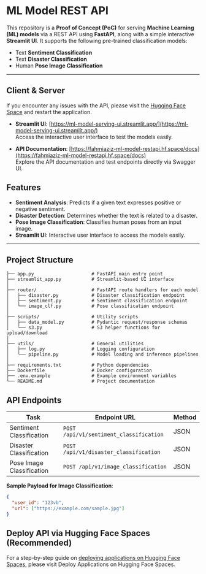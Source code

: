 # ML Model REST API

This repository is a **Proof of Concept (PoC)** for serving **Machine Learning (ML) models** via a REST API using **FastAPI**, along with a simple interactive **Streamlit UI**. It supports the following pre-trained classification models:

- Text **Sentiment Classification**
- Text **Disaster Classification**
- Human **Pose Image Classification**

---
## Client & Server

If you encounter any issues with the API, please visit the [Hugging Face Space](https://huggingface.co/spaces/fahmiaziz/ml-model-restapi) and restart the application.

- **Streamlit UI**: [https://ml-model-serving-ui.streamlit.app/](https://ml-model-serving-ui.streamlit.app/)  
  Access the interactive user interface to test the models easily.

- **API Documentation**: [https://fahmiaziz-ml-model-restapi.hf.space/docs](https://fahmiaziz-ml-model-restapi.hf.space/docs)  
  Explore the API documentation and test endpoints directly via Swagger UI.
## Features

- **Sentiment Analysis**: Predicts if a given text expresses positive or negative sentiment.
- **Disaster Detection**: Determines whether the text is related to a disaster.
- **Pose Image Classification**: Classifies human poses from an input image.
- **Streamlit UI**: Interactive user interface to access the models easily.

---

## Project Structure

```
├── app.py                     # FastAPI main entry point
├── streamlit_app.py           # Streamlit-based UI interface
│
├── router/                    # FastAPI route handlers for each model
│   ├── disaster.py            # Disaster classification endpoint
│   ├── sentiment.py           # Sentiment classification endpoint
│   └── image_clf.py           # Pose classification endpoint
│
├── scripts/                   # Utility scripts
│   ├── data_model.py          # Pydantic request/response schemas
│   └── s3.py                  # S3 helper functions for upload/download
│
├── utils/                     # General utilities
│   ├── log.py                 # Logging configuration
│   └── pipeline.py            # Model loading and inference pipelines
│
├── requirements.txt           # Python dependencies
├── Dockerfile                 # Docker configuration
├── .env.example               # Example environment variables
└── README.md                  # Project documentation
```

## API Endpoints

| Task                      | Endpoint URL                             | Method |
|---------------------------|------------------------------------------|--------|
| Sentiment Classification  | `POST /api/v1/sentiment_classification`  | JSON   |
| Disaster Classification   | `POST /api/v1/disaster_classification`   | JSON   |
| Pose Image Classification | `POST /api/v1/image_classification`      | JSON   |

**Sample Payload for Image Classification**:

```json
{
  "user_id": "123vb",
  "url": ["https://example.com/sample.jpg"]
}
```

## Deploy API via Hugging Face Spaces (Recommended)
For a step-by-step guide on [deploying applications on Hugging Face Spaces](https://huggingface.co/blog/HemanthSai7/deploy-applications-on-huggingface-spaces), please visit Deploy Applications on Hugging Face Spaces.
